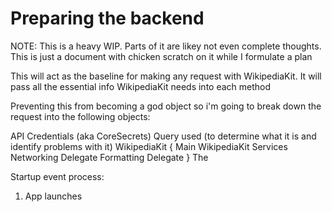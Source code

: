 #  Preparing the backend

NOTE: This is a heavy WIP. Parts of it are likey not even complete thoughts. This is just a document with chicken scratch on it while I formulate a plan

This will act as the baseline for making any request with WikipediaKit. It will pass all the essential info WikipediaKit needs into each method

Preventing this from becoming a god object so i'm going to break down the request into the following objects:

API Credentials (aka CoreSecrets)
Query used (to determine what it is and identify problems with it)
WikipediaKit {
Main WikipediaKit Services
Networking Delegate
Formatting Delegate
}
The  




Startup event process:



1. App launches 
